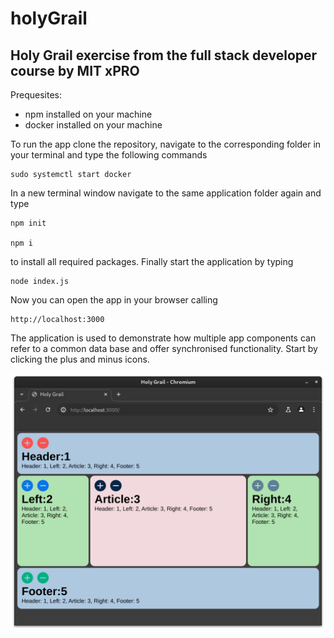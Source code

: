 # holyGrail
## Holy Grail exercise from the full stack developer course by MIT xPRO
Prequesites:
- npm installed on your machine
- docker installed on your machine

To run the app clone the repository, navigate to the corresponding folder in your terminal and type the following commands

```
sudo systemctl start docker
```

In a new terminal window navigate to the same application folder again and type

```
npm init

npm i
```
    
to install all required packages. Finally start the application by typing

```
node index.js
```
    
Now you can open the app in your browser calling 

```
http://localhost:3000
```

The application is used to demonstrate how multiple app components can refer to a common data base and offer synchronised functionality. Start by clicking the plus and minus icons.

![screenshot](https://github.com/fab-log/holyGrail/blob/main/screenshot.png)
